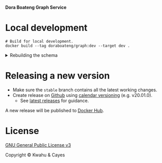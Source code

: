 **Dora Boateng Graph Service**

# Local development

```shell
# Build for local development.
docker build --tag doraboateng/graph:dev --target dev .
```

<details>
    <summary>Rebuilding the schema</summary>

```shell
# TODO ...

./run shell

curl alpha:8080/alter -d '{ "drop_all": true }'
curl alpha:8080/admin/schema --data-binary "@schema/graph.gql"
curl alpha:8080/alter --data-binary "@schema/indices.dgraph"
```
</details>

# Releasing a new version

- Make sure the `stable` branch contains all the latest working changes.
- Create release on [Github](https://github.com/kwcay/boateng-graph/releases/new?target=stable) using [calendar versioning](https://calver.org) (e.g. v20.01.0).
    - See [latest releases](https://github.com/kwcay/boateng-graph/releases) for guidance.

A new release will be published to [Docker Hub](https://hub.docker.com/r/doraboateng/graph/tags?page=1).

# License

[GNU General Public License v3](https://github.com/kwcay/boateng-graph-service/blob/stable/LICENSE)

Copyright © Kwahu & Cayes
